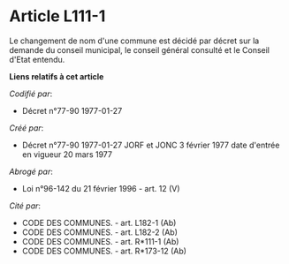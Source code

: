 # Article L111-1

Le changement de nom d'une commune est décidé par décret sur la demande du conseil municipal, le conseil général consulté et
le Conseil d'Etat entendu.

**Liens relatifs à cet article**

_Codifié par_:

  - Décret n°77-90 1977-01-27

_Créé par_:

  - Décret n°77-90 1977-01-27 JORF et JONC 3 février 1977 date d'entrée en vigueur 20 mars 1977

_Abrogé par_:

  - Loi n°96-142 du 21 février 1996 - art. 12 (V)

_Cité par_:

  - CODE DES COMMUNES. - art. L182-1 (Ab)
  - CODE DES COMMUNES. - art. L182-2 (Ab)
  - CODE DES COMMUNES. - art. R*111-1 (Ab)
  - CODE DES COMMUNES. - art. R*173-12 (Ab)
